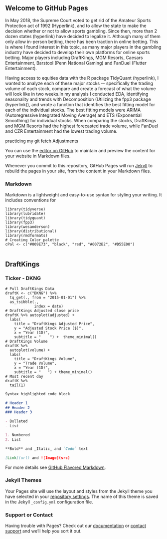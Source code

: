 ## Welcome to GitHub Pages


In May 2018, the Supreme Court voted to get rid of the Amateur Sports Protection act of 1992 (Hyperlink), and to allow the state to make the decision whether or not to allow sports gambling. Since then, more than 2 dozen states (hyperlink) have decided to legalize it. Although many of them only allow in-person betting, there has been traction in online betting. This is where I found interest in this topic, as many major players in the gambling industry have decided to develop their own platforms for online sports betting. Major players including DraftKings, MGM Resorts, Caesars Entertainment, Barstool (Penn National Gaming) and FanDuel (Flutter Entertainment). 

Having access to equities data with the R package TidyQuant (hyperlink), I wanted to analyze each of these major stocks -- specifically the trading volume of each stock, compare and create a forecast of what the volume will look like in two weeks.In my analysis I conducted EDA, identifying seasonality and trends with Decomposition (Utilizing the fpp3 package (hyperlink)), and wrote a function that identifies the best fitting model for each of the individual stocks. The best fitting models were ARIMA (Autoregressive Integrated Moving Average) and ETS (Exponential Smoothing) for individual stocks. When comparing the stocks, DraftKings and MGM Resorts had the highest forecasted trade volume, while FanDuel and CZR Entertainment had the lowest trading volume.


practicing my git fetch
Adjustments

You can use the [editor on GitHub](https://github.com/MatthewStoneMBA/Sports-Gambling-Equities-Analysis/edit/main/README.md) to maintain and preview the content for your website in Markdown files.

Whenever you commit to this repository, GitHub Pages will run [Jekyll](https://jekyllrb.com/) to rebuild the pages in your site, from the content in your Markdown files.

### Markdown

Markdown is a lightweight and easy-to-use syntax for styling your writing. It includes conventions for


```{r}
library(tidyverse)
library(lubridate)
library(tidyquant)
library(fpp3)
library(wesanderson)
library(distributional)
library(rmdformats)
# Creating Color palette
cPal <- c("#009E73", "black", "red", "#0072B2", "#D55E00")


```


## DraftKings
### Ticker - DKNG
```{r, cache=TRUE}
# Pull DraftKings Data
draftK <- c("DKNG") %>% 
  tq_get(., from = "2015-01-01") %>%
  as_tsibble(., 
             index = date) 
# DraftKings Adjusted close price
draftK %>% autoplot(adjusted) + 
  labs(
    title = "DraftKings Adjusted Price", 
    y = "Adjusted Stock Price ($)", 
    x = "Year (1D)", 
    subtitle = "    ") +  theme_minimal()
# DraftKings Volume 
draftK %>% 
  autoplot(volume) + 
  labs(
    title = "DraftKings Volume", 
    y = "Trade Volume", 
    x = "Year (1D)", 
    subtitle = "   ") + theme_minimal()
# Most recent day
draftK %>% 
  tail(1)
```


```markdown
Syntax highlighted code block

# Header 1
## Header 2
### Header 3

- Bulleted
- List

1. Numbered
2. List

**Bold** and _Italic_ and `Code` text

[Link](url) and ![Image](src)
```

For more details see [GitHub Flavored Markdown](https://guides.github.com/features/mastering-markdown/).

### Jekyll Themes

Your Pages site will use the layout and styles from the Jekyll theme you have selected in your [repository settings](https://github.com/MatthewStoneMBA/Sports-Gambling-Equities-Analysis/settings/pages). The name of this theme is saved in the Jekyll `_config.yml` configuration file.

### Support or Contact

Having trouble with Pages? Check out our [documentation](https://docs.github.com/categories/github-pages-basics/) or [contact support](https://support.github.com/contact) and we’ll help you sort it out.

